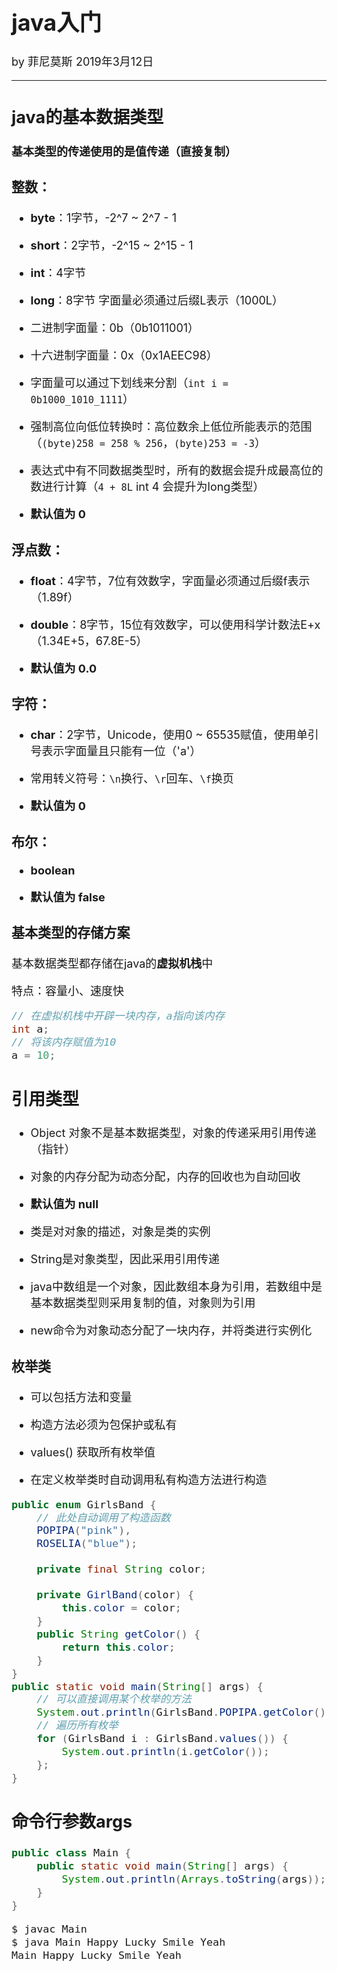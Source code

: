 <font size="4">

# java入门

by 菲尼莫斯 2019年3月12日

---

## java的基本数据类型

**基本类型的传递使用的是值传递（直接复制）**

### 整数：

* **byte**：1字节，-2^7 ~ 2^7 - 1

* **short**：2字节，-2^15 ~ 2^15 - 1

* **int**：4字节

* **long**：8字节 字面量必须通过后缀L表示（1000L）

* 二进制字面量：0b（0b1011001）

* 十六进制字面量：0x（0x1AEEC98）

* 字面量可以通过下划线来分割（`int i = 0b1000_1010_1111`）

* 强制高位向低位转换时：高位数余上低位所能表示的范围（`(byte)258 = 258 % 256`，`(byte)253 = -3`）

* 表达式中有不同数据类型时，所有的数据会提升成最高位的数进行计算（`4 + 8L` int 4 会提升为long类型）

* **默认值为 0**

### 浮点数：

* **float**：4字节，7位有效数字，字面量必须通过后缀f表示（1.89f）

* **double**：8字节，15位有效数字，可以使用科学计数法E+x（1.34E+5，67.8E-5）

* **默认值为 0.0**

### 字符：

* **char**：2字节，Unicode，使用0 ~ 65535赋值，使用单引号表示字面量且只能有一位（'a'）

* 常用转义符号：`\n`换行、`\r`回车、`\f`换页

* **默认值为 0**

### 布尔：

* **boolean**

* **默认值为 false**

### 基本类型的存储方案

基本数据类型都存储在java的**虚拟机栈**中

特点：容量小、速度快

```java
// 在虚拟机栈中开辟一块内存，a指向该内存
int a;
// 将该内存赋值为10
a = 10;
```

## 引用类型

* Object 对象不是基本数据类型，对象的传递采用引用传递（指针）

* 对象的内存分配为动态分配，内存的回收也为自动回收

* **默认值为 null**

* 类是对对象的描述，对象是类的实例

* String是对象类型，因此采用引用传递

* java中数组是一个对象，因此数组本身为引用，若数组中是基本数据类型则采用复制的值，对象则为引用

* new命令为对象动态分配了一块内存，并将类进行实例化

### 枚举类

* 可以包括方法和变量

* 构造方法必须为包保护或私有

* values() 获取所有枚举值

* 在定义枚举类时自动调用私有构造方法进行构造

```java
public enum GirlsBand {
    // 此处自动调用了构造函数
    POPIPA("pink"),
    ROSELIA("blue");

    private final String color;

    private GirlBand(color) {
        this.color = color;
    }
    public String getColor() {
        return this.color;
    }
}
public static void main(String[] args) {
    // 可以直接调用某个枚举的方法
    System.out.println(GirlsBand.POPIPA.getColor());
    // 遍历所有枚举
    for (GirlsBand i : GirlsBand.values()) {
        System.out.println(i.getColor());
    };
}

```

## 命令行参数args

```java
public class Main {
    public static void main(String[] args) {
        System.out.println(Arrays.toString(args));
    }
}
```

```bash
$ javac Main
$ java Main Happy Lucky Smile Yeah
Main Happy Lucky Smile Yeah
```

</font>